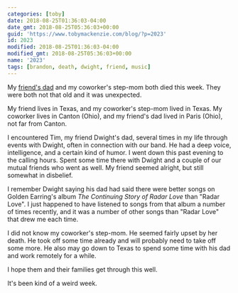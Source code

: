 ```yaml
---
categories: [toby]
date: 2018-08-25T01:36:03-04:00
date_gmt: 2018-08-25T05:36:03+00:00
guid: 'https://www.tobymackenzie.com/blog/?p=2023'
id: 2023
modified: 2018-08-25T01:36:03-04:00
modified_gmt: 2018-08-25T05:36:03+00:00
name: '2023'
tags: [brandon, death, dwight, friend, music]
---
```


My [friend's dad](https://www.meaningfulfunerals.net/?action=obituaries.obit_view&CFID=c1112873-953f-4825-a22b-0f4c3c869deb&CFTOKEN=0&o_id=5193070&fh_id=12638) and my coworker's step-mom both died this week.<!--more-->  They were both not that old and it was unexpected.

My friend lives in Texas, and my coworker's step-mom lived in Texas.  My coworker lives in Canton (Ohio), and my friend's dad lived in Paris (Ohio), not far from Canton.

I encountered Tim, my friend Dwight's dad, several times in my life through events with Dwight, often in connection with our band.  He had a deep voice, intelligence, and a certain kind of humor.  I went down this past evening to the calling hours.  Spent some time there with Dwight and a couple of our mutual friends who went as well.  My friend seemed alright, but still somewhat in disbelief.

I remember Dwight saying his dad had said there were better songs on Golden Earring's album *The Continuing Story of Radar Love* than "Radar Love".  I just happened to have listened to songs from that album a number of times recently, and it was a number of other songs than "Radar Love" that drew me each time.

I did not know my coworker's step-mom.  He seemed fairly upset by her death.  He took off some time already and will probably need to take off some more.  He also may go down to Texas to spend some time with his dad and work remotely for a while.

I hope them and their families get through this well.

It's been kind of a weird week.
